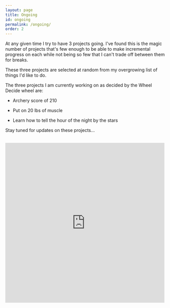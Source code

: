 ```yaml
---
layout: page
title: Ongoing
id: ongoing
permalink: /ongoing/
order: 2
---
```


At any given time I try to have 3 projects going. I've found this is the magic number of projects that's few enough to be able to make incremental progress on each while not being so few that I can't trade off between them for breaks. 

These three projects are selected at random from my overgrowing list of things I'd like to do. 

The three projects I am currently working on as decided by the Wheel Decide wheel are: 

- Archery score of 210

- Put on 20 lbs of muscle

- Learn how to tell the hour of the night by the stars 

Stay tuned for updates on these projects...

<br>

<iframe src="https://wheeldecide.com/e.php?c1=Archery+Score+of+210&c2=Tell+time+by+the+stars&c3=Learn+to+Handstand&c4=Hydroponic+Garden&c5=Build+a+Bug-out+Bag&c6=Learn+to+Muscle-Up&c7=Field+Archery+Score+of+170&c8=50+mile+Backpacking+Trip&c9=Climb+a+V6&c10=Master+Eggs+5+ways&c11=Learn+to+Dance&c12=Start+a+business&c13=Smoke+Meats&c14=Build+a+Compost+System&c15=Automate+the+Hot+Tub+Chemicals&c16=Make+a+big+investment&c17=Build+Passive+Income+that+exceeds+Expenses&c18=Throw+a+big+party&c19=Build+a+Surfboard&c20=Learn+German&c21=Learn+Mandarin&c22=Learn+Lockpicking&c23=Build+a+Bow+and+Arrow&c24=Write+a+book&c25=Climb+mountain+over+14%2C000%E2%80%99&c26=Run+a+Marathon&c27=Learn+to+Sail&c28=Learn+to+Surf&c29=Build+a+Snowboard&c30=Go+veggie+for+a+month&col=w&time=5" width="500" height="500" scrolling="no" frameborder="0"></iframe>
